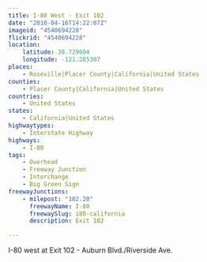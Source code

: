 ```yaml
---
title: I-80 West - Exit 102
date: "2010-04-16T14:22:07Z"
imageid: "4540694228"
flickrid: "4540694228"
location:
    latitude: 38.729604
    longitude: -121.285307
places:
    - Roseville|Placer County|California|United States
counties:
    - Placer County|California|United States
countries:
    - United States
states:
    - California|United States
highwaytypes:
    - Interstate Highway
highways:
    - I-80
tags:
    - Overhead
    - Freeway Junction
    - Interchange
    - Big Green Sign
freewayJunctions:
    - milepost: "102.20"
      freewayName: I-80
      freewaySlug: i80-california
      description: Exit 102

---
```

I-80 west at Exit 102 - Auburn Blvd./Riverside Ave.